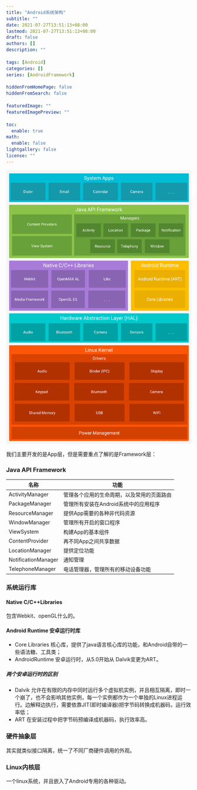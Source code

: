 ```yaml
---
title: "Android系统架构"
subtitle: ""
date: 2021-07-27T13:51:13+08:00
lastmod: 2021-07-27T13:51:13+08:00
draft: false
authors: []
description: ""

tags: [Android]
categories: []
series: [AndroidFramework]

hiddenFromHomePage: false
hiddenFromSearch: false

featuredImage: ""
featuredImagePreview: ""

toc:
  enable: true
math:
  enable: false
lightgallery: false
license: ""
---
```


<!--more-->

![Android系统架构图](AndroidSystem.png)

我们主要开发的是App层，但是需要重点了解的是Framework层：

### Java API Framework

| 名称                | 功能                                       |
| ------------------- | ------------------------------------------ |
| ActivityManager     | 管理各个应用的生命周期，以及常用的页面路由 |
| PackageManager      | 管理所有安装在Android系统中的应用程序      |
| ResourceManager     | 提供App需要的各种非代码资源                |
| WindowManager       | 管理所有开启的窗口程序                     |
| ViewSystem          | 构建App的基本组件                          |
| ContentProvider     | 再不同App之间共享数据                      |
| LocationManager     | 提供定位功能                               |
| NotificationManager | 通知管理                                   |
| TelephoneManager    | 电话管理器，管理所有的移动设备功能         |

### 系统运行库

#### Native C/C++Libraries

包含Webkit、openGL什么的。

#### Android Runtime 安卓运行时库

- Core Libraries 核心库，提供了java语言核心库的功能，和Android自带的一些语法糖、工具类；
- AndroidRuntime 安卓运行时，从5.0开始从 Dalvik变更为ART。

##### 两个安卓运行时的区别

- Dalvik 允许在有限的内存中同时运行多个虚拟机实例，并且相互隔离，即时一个崩了，也不会影响其他实例，每一个实例都作为一个单独的Linux进程运行。边解释边执行，需要依靠JIT(即时编译器)把字节码转换成机器码，运行效率低；
- ART 在安装过程中把字节码预编译成机器码，执行效率高。

### 硬件抽象层

其实就类似接口隔离，统一了不同厂商硬件调用的外观。

### Linux内核层

一个linux系统，并且嵌入了Android专用的各种驱动。

